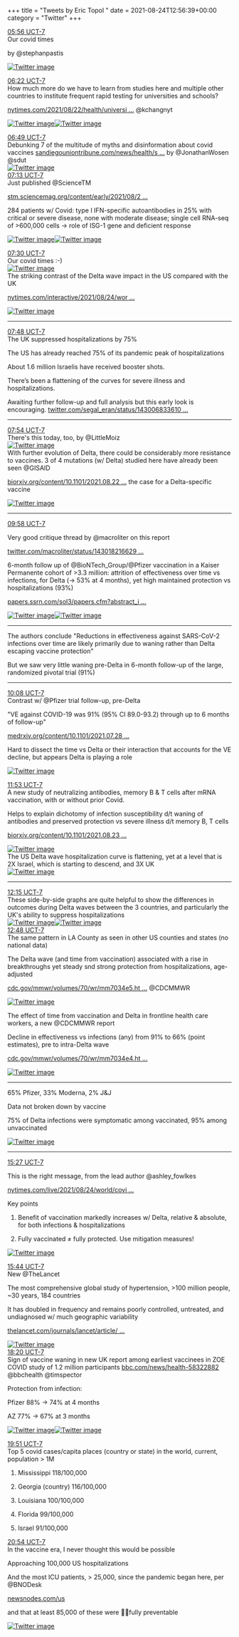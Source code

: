 +++
title = "Tweets by Eric Topol " 
date = 2021-08-24T12:56:39+00:00
category = "Twitter"
+++
<div class="tweet"> 
<div class="profile"> 
<a href="https://twitter.com/erictopol/status/1430152073442516995" target="_blank" rel="noreferer">05:56 UCT-7</a> 
</div> 
<div class="content"> 
Our covid times

by @stephanpastis </div> 
<a href="/twitter/erictopol/images/E9jrtU6VUAA0Nuz.jpg"  ><img src="/twitter/erictopol/images/E9jrtU6VUAA0Nuz.jpg" alt="Twitter image" ></img></a></div> 
<div class="tweet"> 
<div class="profile"> 
<a href="https://twitter.com/erictopol/status/1430158459673006081" target="_blank" rel="noreferer">06:22 UCT-7</a> 
</div> 
<div class="content"> 
How much more do we have to learn from studies here and multiple other countries to institute frequent rapid testing for universities and schools?

<a href="https://www.nytimes.com/2021/08/22/health/university-illinois-covid.html" target="_blank" rel="noreferer">nytimes.com/2021/08/22/health/universi ...</a> 
 @kchangnyt </div> 
<a href="/twitter/erictopol/images/E9jv-bhUUAYKUYm.jpg"  ><img src="/twitter/erictopol/images/E9jv-bhUUAYKUYm.jpg" alt="Twitter image" ></img></a><a href="/twitter/erictopol/images/E9jxfN7VIAMSZ-f.jpg"  ><img src="/twitter/erictopol/images/E9jxfN7VIAMSZ-f.jpg" alt="Twitter image" ></img></a></div> 
<div class="tweet"> 
<div class="profile"> 
<a href="https://twitter.com/erictopol/status/1430165344648376340" target="_blank" rel="noreferer">06:49 UCT-7</a> 
</div> 
<div class="content"> 
Debunking 7 of the multitude of myths and disinformation about covid vaccines <a href="https://www.sandiegouniontribune.com/news/health/story/2021-08-20/vax-facts-7-common-coronavirus-vaccine-myths-debunked" target="_blank" rel="noreferer">sandiegouniontribune.com/news/health/s ...</a> 
 by @JonathanWosen @sdut </div> 
<a href="/twitter/erictopol/images/E9j3XY-XMAEdy-G.jpg"  ><img src="/twitter/erictopol/images/E9j3XY-XMAEdy-G.jpg" alt="Twitter image" ></img></a></div> 
<div class="tweet"> 
<div class="profile"> 
<a href="https://twitter.com/erictopol/status/1430171289432567827" target="_blank" rel="noreferer">07:13 UCT-7</a> 
</div> 
<div class="content"> 
Just published @ScienceTM 

<a href="https://stm.sciencemag.org/content/early/2021/08/23/scitranslmed.abh2624.full" target="_blank" rel="noreferer">stm.sciencemag.org/content/early/2021/08/2 ...</a> 


284 patients w/ Covid:  type I IFN-specific autoantibodies in 25% with critical or severe disease, none with moderate disease; single cell RNA-seq of &gt;600,000 cells -&gt; role of ISG-1 gene and deficient response </div> 
<a href="/twitter/erictopol/images/E9j847rXsBAFhFq.jpg"  ><img src="/twitter/erictopol/images/E9j847rXsBAFhFq.jpg" alt="Twitter image" ></img></a><a href="/twitter/erictopol/images/E9j86_HWEBAIDjZ.png"  ><img src="/twitter/erictopol/images/E9j86_HWEBAIDjZ.png" alt="Twitter image" ></img></a></div> 
<div class="tweet"> 
<div class="profile"> 
<a href="https://twitter.com/erictopol/status/1430175639026479115" target="_blank" rel="noreferer">07:30 UCT-7</a> 
</div> 
<div class="content"> 
Our covid times :-) </div> 
<a href="/twitter/erictopol/images/E9kBGKoWUAglqy7.jpg"  ><img src="/twitter/erictopol/images/E9kBGKoWUAglqy7.jpg" alt="Twitter image" ></img></a></div> 
<div class="thread"> 
<div class="thread-content"> 
The striking contrast of the Delta wave impact in the US compared with the UK

<a href="https://www.nytimes.com/interactive/2021/08/24/world/vaccines-seniors.html" target="_blank" rel="noreferer">nytimes.com/interactive/2021/08/24/wor ...</a> 
 </div> 
<a href="/twitter/erictopol/images/E9kCc2oXMAwl7_7.jpg"  ><img src="/twitter/erictopol/images/E9kCc2oXMAwl7_7.jpg" alt="Twitter image" ></img></a><hr><div class="profile"> 
<a href="https://twitter.com/erictopol/status/1430180291163918338" target="_blank" rel="noreferer">07:48 UCT-7</a> 
</div> 
<div class="content"> 
The UK suppressed hospitalizations by 75%

The US has already reached 75% of its pandemic peak of hospitalizations</div> 
</div> 
<div class="thread"> 
<div class="thread-content"> 
About 1.6 million Israelis have received booster shots.

There’s been a flattening of the curves for severe illness and hospitalizations. 

Awaiting further follow-up and full analysis but this early look is encouraging. <a href="https://twitter.com/segal_eran/status/1430068336109441034" target="_blank" rel="noreferer">twitter.com/segal_eran/status/143006833610 ...</a> 
</div> 
<hr><div class="profile"> 
<a href="https://twitter.com/erictopol/status/1430181673384153098" target="_blank" rel="noreferer">07:54 UCT-7</a> 
</div> 
<div class="content"> 
There's this today, too, by @LittleMoiz </div> 
<a href="/twitter/erictopol/images/E9kGla2XMAELHIG.png"  ><img src="/twitter/erictopol/images/E9kGla2XMAELHIG.png" alt="Twitter image" ></img></a></div> 
<div class="thread"> 
<div class="thread-content"> 
With further evolution of Delta, there could be considerably more resistance to vaccines. 3 of 4 mutations (w/ Delta) studied here have already been seen @GISAID 

<a href="https://www.biorxiv.org/content/10.1101/2021.08.22.457114v1" target="_blank" rel="noreferer">biorxiv.org/content/10.1101/2021.08.22 ...</a> 
 the case for a Delta-specific vaccine </div> 
<a href="/twitter/erictopol/images/E9kWjsjVcAUYbbn.jpg"  ><img src="/twitter/erictopol/images/E9kWjsjVcAUYbbn.jpg" alt="Twitter image" ></img></a><hr><div class="profile"> 
<a href="https://twitter.com/erictopol/status/1430212931753443332" target="_blank" rel="noreferer">09:58 UCT-7</a> 
</div> 
<div class="content"> 
Very good critique thread by @macroliter on this report

<a href="https://twitter.com/macroliter/status/1430182166294585352" target="_blank" rel="noreferer">twitter.com/macroliter/status/143018216629 ...</a> 
</div> 
</div> 
<div class="thread"> 
<div class="thread-content"> 
6-month follow up of @BioNTech_Group/@Pfizer vaccination in a Kaiser Permanente cohort of  &gt;3.3 million: attrition of effectiveness over time vs infections, for Delta (-&gt; 53% at 4 months), yet high maintained protection vs hospitalizations (93%)

<a href="https://papers.ssrn.com/sol3/papers.cfm?abstract_id=3909743" target="_blank" rel="noreferer">papers.ssrn.com/sol3/papers.cfm?abstract_i ...</a> 
 </div> 
<a href="/twitter/erictopol/images/E9kd7RfVoAMQmzY.jpg"  ><img src="/twitter/erictopol/images/E9kd7RfVoAMQmzY.jpg" alt="Twitter image" ></img></a><a href="/twitter/erictopol/images/E9kd8lmUUAQ53sB.jpg"  ><img src="/twitter/erictopol/images/E9kd8lmUUAQ53sB.jpg" alt="Twitter image" ></img></a><hr><div class="thread-content"> 
The authors conclude "Reductions in effectiveness against SARS-CoV-2 infections over time are likely primarily due to waning rather than Delta escaping vaccine protection"

But we saw very little waning pre-Delta in 6-month follow-up of the large, randomized pivotal trial (91%)</div> 
<hr><div class="profile"> 
<a href="https://twitter.com/erictopol/status/1430215410700357632" target="_blank" rel="noreferer">10:08 UCT-7</a> 
</div> 
<div class="content"> 
Contrast w/ @Pfizer trial follow-up, pre-Delta

"VE against COVID-19 was 91% (95% CI 89.0-93.2) through up to 6 months of follow-up"

<a href="https://www.medrxiv.org/content/10.1101/2021.07.28.21261159v1" target="_blank" rel="noreferer">medrxiv.org/content/10.1101/2021.07.28 ...</a> 


Hard to dissect the time vs Delta or their interaction that accounts for the VE decline, but appears Delta is playing a role </div> 
<a href="/twitter/erictopol/images/E9kkxiSUcAIwcxf.jpg"  ><img src="/twitter/erictopol/images/E9kkxiSUcAIwcxf.jpg" alt="Twitter image" ></img></a></div> 
<div class="tweet"> 
<div class="profile"> 
<a href="https://twitter.com/erictopol/status/1430241779001925632" target="_blank" rel="noreferer">11:53 UCT-7</a> 
</div> 
<div class="content"> 
A new study of neutralizing antibodies, memory B &amp; T cells after mRNA vaccination, with or without prior Covid.

Helps to explain dichotomy of infection susceptibility d/t waning of antibodies and preserved protection vs severe illness d/t memory B, T cells

<a href="https://www.biorxiv.org/content/10.1101/2021.08.23.457229v1" target="_blank" rel="noreferer">biorxiv.org/content/10.1101/2021.08.23 ...</a> 
 </div> 
<a href="/twitter/erictopol/images/E9k721GVgAUFVzK.jpg"  ><img src="/twitter/erictopol/images/E9k721GVgAUFVzK.jpg" alt="Twitter image" ></img></a></div> 
<div class="thread"> 
<div class="thread-content"> 
The US Delta wave hospitalization curve is flattening, yet at a level that is 2X Israel, which is starting to descend, and 3X UK </div> 
<a href="/twitter/erictopol/images/E9lA1p0VUAUcMqt.jpg"  ><img src="/twitter/erictopol/images/E9lA1p0VUAUcMqt.jpg" alt="Twitter image" ></img></a><hr><div class="profile"> 
<a href="https://twitter.com/erictopol/status/1430247342796464135" target="_blank" rel="noreferer">12:15 UCT-7</a> 
</div> 
<div class="content"> 
These side-by-side graphs are quite helpful to show the differences in outcomes during Delta waves between the 3 countries, and particularly the UK's ability to suppress hospitalizations </div> 
<a href="/twitter/erictopol/images/E9lCESTUYAEqv53.jpg"  ><img src="/twitter/erictopol/images/E9lCESTUYAEqv53.jpg" alt="Twitter image" ></img></a><a href="/twitter/erictopol/images/E9lCMtdVEAMWNWn.jpg"  ><img src="/twitter/erictopol/images/E9lCMtdVEAMWNWn.jpg" alt="Twitter image" ></img></a></div> 
<div class="tweet"> 
<div class="profile"> 
<a href="https://twitter.com/erictopol/status/1430255659300265989" target="_blank" rel="noreferer">12:48 UCT-7</a> 
</div> 
<div class="content"> 
The same pattern in LA County as seen in other US counties and states (no national data)

The Delta wave (and time from vaccination) associated with a rise in breakthroughs yet steady snd strong protection from hospitalizations, age-adjusted

<a href="https://www.cdc.gov/mmwr/volumes/70/wr/mm7034e5.htm?s_cid=mm7034e5_w" target="_blank" rel="noreferer">cdc.gov/mmwr/volumes/70/wr/mm7034e5.ht ...</a> 
 @CDCMMWR </div> 
<a href="/twitter/erictopol/images/E9lJ0feUcAAxKGO.jpg"  ><img src="/twitter/erictopol/images/E9lJ0feUcAAxKGO.jpg" alt="Twitter image" ></img></a></div> 
<div class="thread"> 
<div class="thread-content"> 
The effect of time from vaccination and Delta in frontline health care workers, a new @CDCMMWR report 

Decline in effectiveness vs infections (any) from 91% to 66% (point estimates), pre to intra-Delta wave

<a href="https://www.cdc.gov/mmwr/volumes/70/wr/mm7034e4.htm?s_cid=mm7034e4_w" target="_blank" rel="noreferer">cdc.gov/mmwr/volumes/70/wr/mm7034e4.ht ...</a> 
 </div> 
<a href="/twitter/erictopol/images/E9knUPoVIAATvh6.jpg"  ><img src="/twitter/erictopol/images/E9knUPoVIAATvh6.jpg" alt="Twitter image" ></img></a><hr><div class="thread-content"> 
65% Pfizer, 33% Moderna, 2% J&amp;J

Data not broken down by vaccine



75% of Delta infections were symptomatic among vaccinated, 95% among unvaccinated </div> 
<a href="/twitter/erictopol/images/E9ko1e0VUAUq26s.png"  ><img src="/twitter/erictopol/images/E9ko1e0VUAUq26s.png" alt="Twitter image" ></img></a><hr><div class="profile"> 
<a href="https://twitter.com/erictopol/status/1430295708737806336" target="_blank" rel="noreferer">15:27 UCT-7</a> 
</div> 
<div class="content"> 
This is the right message, from the lead author @ashley_fowlkes 

<a href="https://www.nytimes.com/live/2021/08/24/world/covid-delta-variant-vaccine" target="_blank" rel="noreferer">nytimes.com/live/2021/08/24/world/covi ...</a> 


Key points

1. Benefit of vaccination markedly increases w/ Delta, relative &amp; absolute, for both infections &amp; hospitalizations

2. Fully vaccinated ≠ fully protected. Use mitigation measures! </div> 
<a href="/twitter/erictopol/images/E9ltRKPVkAEDcBD.png"  ><img src="/twitter/erictopol/images/E9ltRKPVkAEDcBD.png" alt="Twitter image" ></img></a></div> 
<div class="tweet"> 
<div class="profile"> 
<a href="https://twitter.com/erictopol/status/1430300129832030212" target="_blank" rel="noreferer">15:44 UCT-7</a> 
</div> 
<div class="content"> 
New @TheLancet 

The most comprehensive global study of hypertension, &gt;100 million people, ~30 years, 184 countries

It has doubled in frequency and remains poorly controlled, untreated, and undiagnosed w/ much geographic variability

<a href="https://www.thelancet.com/journals/lancet/article/PIIS0140-6736(21)01330-1/fulltext" target="_blank" rel="noreferer">thelancet.com/journals/lancet/article/ ...</a> 
 </div> 
<a href="/twitter/erictopol/images/E9lyJy6UYAMVYLF.jpg"  ><img src="/twitter/erictopol/images/E9lyJy6UYAMVYLF.jpg" alt="Twitter image" ></img></a></div> 
<div class="tweet"> 
<div class="profile"> 
<a href="https://twitter.com/erictopol/status/1430339373938053125" target="_blank" rel="noreferer">18:20 UCT-7</a> 
</div> 
<div class="content"> 
Sign of vaccine waning in new UK report among earliest vaccinees in ZOE COVID study of 1.2 million participants <a href="https://www.bbc.com/news/health-58322882" target="_blank" rel="noreferer">bbc.com/news/health-58322882</a> 
 @bbchealth @timspector

Protection from infection:

Pfizer 88% -&gt; 74% at 4 months

AZ  77% -&gt; 67% at 3 months </div> 
<a href="/twitter/erictopol/images/E9mUieGVEAEKe-t.jpg"  ><img src="/twitter/erictopol/images/E9mUieGVEAEKe-t.jpg" alt="Twitter image" ></img></a><a href="/twitter/erictopol/images/E9mWAxWVoAIOjAQ.jpg"  ><img src="/twitter/erictopol/images/E9mWAxWVoAIOjAQ.jpg" alt="Twitter image" ></img></a></div> 
<div class="tweet"> 
<div class="profile"> 
<a href="https://twitter.com/erictopol/status/1430362071535738884" target="_blank" rel="noreferer">19:51 UCT-7</a> 
</div> 
<div class="content"> 
Top 5 covid cases/capita places (country or state) in the world, current, population &gt; 1M

1. Mississippi 118/100,000

2. Georgia (country) 116/100,000

3. Louisiana 100/100,000

4. Florida 99/100,000

5. Israel 91/100,000</div> 
</div> 
<div class="tweet"> 
<div class="profile"> 
<a href="https://twitter.com/erictopol/status/1430378121555955714" target="_blank" rel="noreferer">20:54 UCT-7</a> 
</div> 
<div class="content"> 
In the vaccine era, I never thought this would be possible

Approaching 100,000 US hospitalizations

And the most ICU patients, &gt; 25,000, since the pandemic began here, per @BNODesk 

<a href="https://newsnodes.com/us" target="_blank" rel="noreferer">newsnodes.com/us</a> 


and that at least 85,000 of these were 💉💉fully preventable </div> 
<a href="/twitter/erictopol/images/E9m4yUwUYAcVadt.jpg"  ><img src="/twitter/erictopol/images/E9m4yUwUYAcVadt.jpg" alt="Twitter image" ></img></a></div> 


